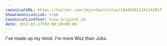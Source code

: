 ```yaml
---
canonicalURL: https://twitter.com/jmjordan/status/184459812141142017
ShowCanonicalLink: true
CanonicalLinkText: View original on
date: 2012-03-27T02:00:20+00:00
---
```

I've made up my mind. I'm more Woz than Jobs.